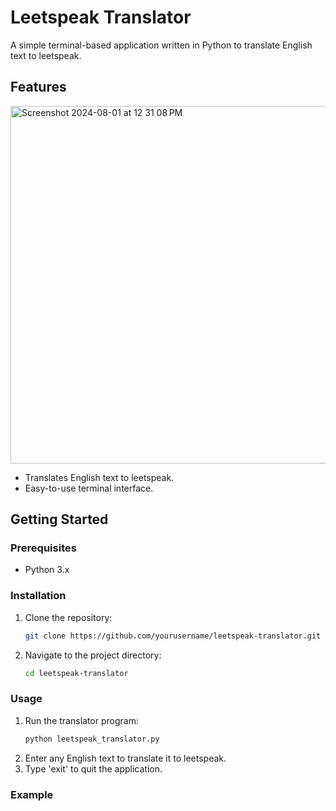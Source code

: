 # Leetspeak Translator

A simple terminal-based application written in Python to translate English text to leetspeak.

## Features

<img width="572" alt="Screenshot 2024-08-01 at 12 31 08 PM" src="https://github.com/user-attachments/assets/babbcc1f-1c57-4e29-bd2e-30f3c82f37df">

- Translates English text to leetspeak.
- Easy-to-use terminal interface.

## Getting Started

### Prerequisites

- Python 3.x

### Installation

1. Clone the repository:
    ```sh
    git clone https://github.com/yourusername/leetspeak-translator.git
    ```
2. Navigate to the project directory:
    ```sh
    cd leetspeak-translator
    ```

### Usage

1. Run the translator program:
    ```sh
    python leetspeak_translator.py
    ```
2. Enter any English text to translate it to leetspeak.
3. Type 'exit' to quit the application.

### Example


